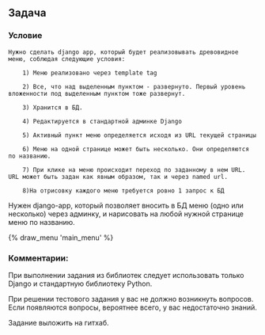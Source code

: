 ## Задача

### Условиe 

    Нужно сделать django app, который будет реализовывать древовидное меню, соблюдая следующие условия:

        1) Меню реализовано через template tag
        
        2) Все, что над выделенным пунктом - развернуто. Первый уровень вложенности под выделенным пунктом тоже развернут.
        
        3) Хранится в БД.
        
        4) Редактируется в стандартной админке Django
        
        5) Активный пункт меню определяется исходя из URL текущей страницы
        
        6) Меню на одной странице может быть несколько. Они определяются по названию.
        
        7) При клике на меню происходит переход по заданному в нем URL. URL может быть задан как явным образом, так и через named url.

        8)На отрисовку каждого меню требуется ровно 1 запрос к БД
 
 Нужен django-app, который позволяет вносить в БД меню (одно или несколько) через админку, и нарисовать на любой нужной странице меню по названию.
 
 {% draw_menu 'main_menu' %}
 
 ### Комментарии: 

  При выполнении задания из библиотек следует использовать только Django и стандартную библиотеку Python.

  При решении тестового задания у вас не должно возникнуть вопросов. Если появляются вопросы, вероятнее всего, у вас недостаточно знаний.

Задание выложить на гитхаб.

